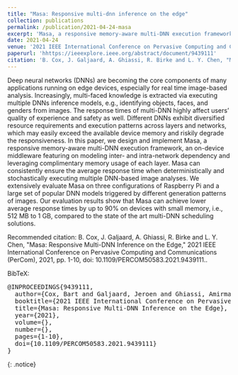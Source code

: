 ```yaml
---
title: "Masa: Responsive multi-dnn inference on the edge"
collection: publications
permalink: /publication/2021-04-24-masa
excerpt: 'Masa, a responsive memory-aware multi-DNN execution framework, an on-device middleware featuring on modeling inter- and intra-network dependency and leveraging complimentary memory usage of each layer.'
date: 2021-04-24
venue: '2021 IEEE International Conference on Pervasive Computing and Communications (PerCom)'
paperurl: 'hhttps://ieeexplore.ieee.org/abstract/document/9439111'
citation: 'B. Cox, J. Galjaard, A. Ghiassi, R. Birke and L. Y. Chen, "Masa: Responsive Multi-DNN Inference on the Edge," 2021 IEEE International Conference on Pervasive Computing and Communications (PerCom), 2021, pp. 1-10, doi: 10.1109/PERCOM50583.2021.9439111.'
---
```

Deep neural networks (DNNs) are becoming the core components of many applications running on edge devices, especially for real time image-based analysis. Increasingly, multi-faced knowledge is extracted via executing multiple DNNs inference models, e.g., identifying objects, faces, and genders from images. The response times of multi-DNN highly affect users’ quality of experience and safety as well. Different DNNs exhibit diversified resource requirements and execution patterns across layers and networks, which may easily exceed the available device memory and riskily degrade the responsiveness. In this paper, we design and implement Masa, a responsive memory-aware multi-DNN execution framework, an on-device middleware featuring on modeling inter- and intra-network dependency and leveraging complimentary memory usage of each layer. Masa can consistently ensure the average response time when deterministically and stochastically executing multiple DNN-based image analyses. We extensively evaluate Masa on three configurations of Raspberry Pi and a large set of popular DNN models triggered by different generation patterns of images. Our evaluation results show that Masa can achieve lower average response times by up to 90% on devices with small memory, i.e., 512 MB to 1 GB, compared to the state of the art multi-DNN scheduling solutions.

<!-- [Download paper here](http://academicpages.github.io/files/paper1.pdf) -->

Recommended citation: B. Cox, J. Galjaard, A. Ghiassi, R. Birke and L. Y. Chen, "Masa: Responsive Multi-DNN Inference on the Edge," 2021 IEEE International Conference on Pervasive Computing and Communications (PerCom), 2021, pp. 1-10, doi: 10.1109/PERCOM50583.2021.9439111..

BibTeX:
<pre>
@INPROCEEDINGS{9439111,
  author={Cox, Bart and Galjaard, Jeroen and Ghiassi, Amirmasoud and Birke, Robert and Chen, Lydia Y.},
  booktitle={2021 IEEE International Conference on Pervasive Computing and Communications (PerCom)}, 
  title={Masa: Responsive Multi-DNN Inference on the Edge}, 
  year={2021},
  volume={},
  number={},
  pages={1-10},
  doi={10.1109/PERCOM50583.2021.9439111}
}
</pre>
{: .notice}